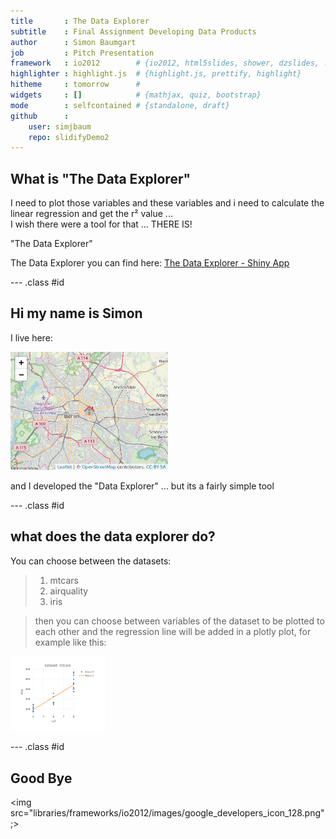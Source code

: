```yaml
---
title       : The Data Explorer
subtitle    : Final Assignment Developing Data Products 
author      : Simon Baumgart 
job         : Pitch Presentation 
framework   : io2012        # {io2012, html5slides, shower, dzslides, ...}
highlighter : highlight.js  # {highlight.js, prettify, highlight}
hitheme     : tomorrow      # 
widgets     : []            # {mathjax, quiz, bootstrap}
mode        : selfcontained # {standalone, draft}
github      :
    user: simjbaum
    repo: slidifyDemo2
---
```


## What is "The Data Explorer"
I need to plot those variables and these variables and i need to calculate the linear regression and get the r² value ...  
I wish there were a tool for that ...
THERE IS!

"The Data Explorer"

The Data Explorer you can find here:
[The Data Explorer - Shiny App](https://github.com/simjbaum/StatisticInferenceAssignment1)  

--- .class #id 

## Hi my name is Simon

I live here:  

<img src="figure/unnamed-chunk-1-1.png" title="plot of chunk unnamed-chunk-1" alt="plot of chunk unnamed-chunk-1" width="50%" />
  
and I developed the "Data Explorer"  ... but its a fairly simple tool

--- .class #id  

## what does the data explorer do?  

You can choose between the datasets:

> 1. mtcars
> 2. airquality
> 3. iris

>  then you can choose between variables of the dataset to be plotted to each other and the regression line will be added in a plotly plot, for example like this:
>   

<img src="figure/unnamed-chunk-2-1.png" title="plot of chunk unnamed-chunk-2" alt="plot of chunk unnamed-chunk-2" width="30%" />
  

--- .class #id 
## Good Bye 

<img src="libraries/frameworks/io2012/images/google_developers_icon_128.png";>
